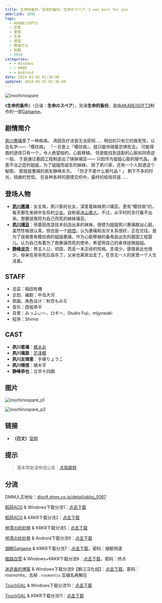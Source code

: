 ```yaml
---
title: 生命的备件／生命的备份／生命のスペア／I was born for you
abbrlink: 1091
tags:
  - AKABEiSOFT3
  - 恋爱
  - 爱情
  - 生命
  - 感悟
  - 青梅竹马
  - 制服
  - 2016
categories:
  - - Windows
  - - KRKR
  - - Android
date: 2024-03-02 01:36:00
updated: 2024-03-02 01:36:00
---
```


![inochinospare](https://unpkg.com/galgame/img/inochinospare.webp)

《**生命的备件**》（日语：**生命のスペア**），另译**生命的备份**，是由[AKABEiSOFT3](https://zh.moegirl.org.cn/index.php?title=AKABEiSOFT3&action=edit&redlink=1)制作的一部[Galgame](https://zh.moegirl.org.cn/Galgame)。

<!-- more -->

## 剧情简介

[夙川惠璃](https://zh.moegirl.org.cn/夙川惠璃)患了一种疾病。
诱因及疗法皆无法获知……
明白的只有它的致死性，以及名字——「樱纹病」
「一旦患上『樱纹病』，就只能伴随着恐惧死去」
可能得救的途径只有一个，令人绝望般的，心脏移植。
但是能找到适配的心脏如同奇迹一般。
于是通过基因工程制造出了妹妹璃亚——
只因作为姐姐心脏的替代品。
身患不治之症的姐姐，为了姐姐而诞生的妹妹。
除了夙川家，还有一个人知道这个秘密。
那就是惠璃的朋友静峰龙次。
「你才不是什么替代品！」
剩下不多的时光，扭曲的觉悟。
在各种各样的感情交织中，最终的结局将是……

## 登场人物

- **[夙川惠璃](https://zh.moegirl.org.cn/夙川惠璃)**：女主角，夙川家的长女，深爱着妹妹夙川璃亚。患有“樱纹病”的，每天都在发病中生存的[少女](https://zh.moegirl.org.cn/乙女(萌属性))。自称是[冰山美人](https://zh.moegirl.org.cn/冰山美人)，不过，从平时的言行看不出来。想要拯救将为自己而死的妹妹璃亚。
- **[夙川璃亚](https://zh.moegirl.org.cn/夙川璃亚)**：用基因改造技术创造出来的妹妹，很想为姐姐夙川惠璃献出心脏。虽然性格很认真，但也是一个[姐控](https://zh.moegirl.org.cn/姐控)。认为惠璃和龙次关系很好，正在交往。是为了拯救患有樱纹病的姐姐惠璃，作为心脏移植的备用品出生的基因工程婴儿。认为自己有着为了救惠璃而死的使命，希望用自己的身体拯救姐姐。
- **[静峰龙次](https://zh.moegirl.org.cn/静峰龙次)**：男主人公，顽固，而且一本正经的性格。言语少，感情表达也很少。母亲在哥哥死后自杀了，父亲也离家出走了。在空无一人的家里一个人生活着。

## STAFF

- 总监：稲田有機
- 企划、编剧：中岛大河
- 原画、角色设计：秋空もみぢ
- 音乐：西坂恭平
- 背景：みっふぃ～、ロギー、Studio Fuji、mijyowaki
- 程序：Shimio

## CAST

- **夙川恵璃**：[橘まお](https://zh.moegirl.org.cn/橘まお)
- **夙川璃亜**：[花泽樱](https://zh.moegirl.org.cn/花泽樱)
- **夙川友理恵**：手塚りょうこ
- **夙川晴信**：植木亨
- **静峰恭也**：立华十四朗

## 图片

![inochinospare_p1](https://unpkg.com/galgame/img/inochinospare_p1.webp)

![inochinospare_p2](https://unpkg.com/galgame/img/inochinospare_p2.webp)

## 链接

- **（日文）**[官网](http://www.akabeesoft3.com/products/inochinospare/index.html)

## 提示

> 基本帮助请参阅公告：[点我跳转](/p/announcement/)

## 分流

DMM入正地址：[dlsoft.dmm.co.jp/detail/akbs_0067](https://dlsoft.dmm.co.jp/detail/akbs_0067/)

[稻荷ACG](https://amoebi.com/) & Windows下载分流1：[点击下载](https://sakustar.moe/download?post_id=429&index=0&i=0)

[稻荷ACG](https://amoebi.com/) & KRKR下载分流2：[点击下载](https://sakustar.moe/download?post_id=626&index=0&i=0)

[梓澪の妙妙屋](https://zi0.cc/) & KRKR下载分流5：[点击下载](https://zi0.cc/d/%2C%E3%80%90ADV-%E5%86%92%E9%99%A9%E6%B8%B8%E6%88%8F%E3%80%91/%E3%80%90PC%2B%E5%AE%89%E5%8D%93%E3%80%91%E7%94%9F%E5%91%BD%E7%9A%84%E5%A4%87%E4%BB%B6/%E3%80%90KRKR%E3%80%91%E7%94%9F%E5%91%BD%E7%9A%84%E5%A4%87%E4%BB%B6.zip?sign=zlwb2zQmvvy4THrOTqyngZ4PEZmauk7XOpPQ1Ipa3Q4=:0)

[梓澪の妙妙屋](https://zi0.cc/) & Android下载分流6：[点击下载](https://zi0.cc/d/%2C%E3%80%90ADV-%E5%86%92%E9%99%A9%E6%B8%B8%E6%88%8F%E3%80%91/%E3%80%90PC%2B%E5%AE%89%E5%8D%93%E3%80%91%E7%94%9F%E5%91%BD%E7%9A%84%E5%A4%87%E4%BB%B6/%E7%94%9F%E5%91%BD%E7%9A%84%E5%A4%87%E4%BB%B6.apk?sign=-_3mz5IASqLTrafFuSiEjfuKABWW_wYQ1uHGUDqEqgU=:0)

[烟郁Galgame](https://yanyugal.top/) & KRKR下载分流7：[点击下载](https://yanyugal.top/d/disk1/%E5%B0%8F%E5%B0%8F%E7%9A%84%E5%88%86%E4%BA%AB%EF%BC%88PC%EF%BC%86%E5%AE%89%E5%8D%93%EF%BC%89/%E5%AE%89%E5%8D%93/krkr/%E7%94%9F%E5%91%BD%E7%9A%84%E5%A4%87%E4%BB%B6.7z)，密码：烟郁频道

[姬路白雪](https://pan.jlbx.xyz/) & Windows+KRKR下载分流8：[点击下载](https://pan.jlbx.xyz/?s=%E7%94%9F%E5%91%BD%E7%9A%84%E5%A4%87%E4%BB%B6)，密码：终点

[迷迭香的博客](https://rosmontis.com/) & Windows下载分流9【枫江汉化组】：[点击下载](https://drive.rosmontis.com/s/v8lI3)，密码：rosmontis，去掉 `.rosmontis` 后缀名再解压

[TouchGAL](https://touchgal.net/) & Windows下载分流10：[点击下载](https://pan.touchgal.net/s/bnLS5)

[TouchGAL](https://touchgal.net/) & KRKR下载分流11：[点击下载](https://pan.touchgal.net/s/6V0Cp)
